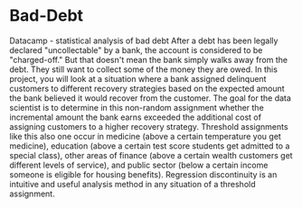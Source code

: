 # Bad-Debt
Datacamp - statistical analysis of bad debt
After a debt has been legally declared "uncollectable" by a bank, the account is considered to be "charged-off." 
But that doesn't mean the bank simply walks away from the debt. 
They still want to collect some of the money they are owed. 
In this project, you will look at a situation where a bank assigned delinquent customers to different recovery strategies based on the expected amount the bank believed it would recover from the customer. 
The goal for the data scientist is to determine in this non-random assignment whether the incremental amount the bank earns exceeded the additional cost of assigning customers to a higher recovery strategy.
Threshold assignments like this also one occur in medicine (above a certain temperature you get medicine), education (above a certain test score students get admitted to a special class), other areas of finance (above a certain wealth customers get different levels of service), and public sector (below a certain income someone is eligible for housing benefits). Regression discontinuity is an intuitive and useful analysis method in any situation of a threshold assignment.
